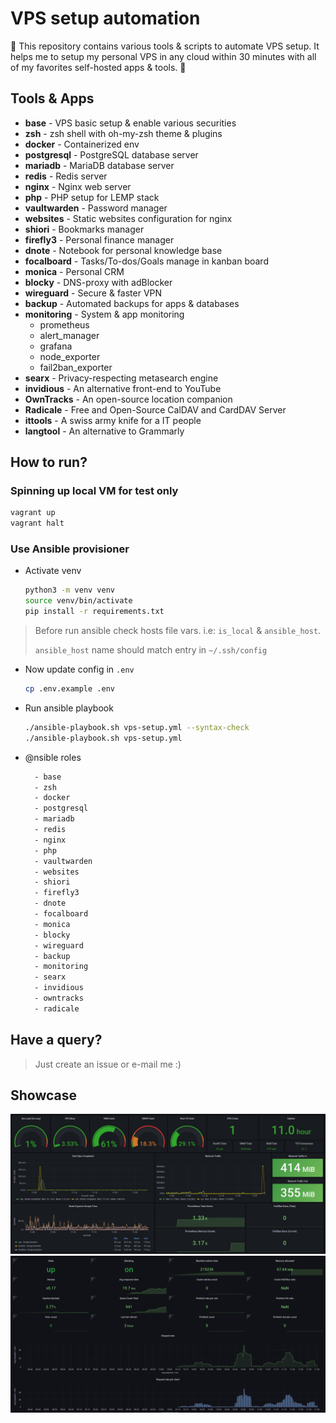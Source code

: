 # VPS setup automation

:rocket: This repository contains various tools & scripts
to automate VPS setup. It helps me to setup my personal VPS in any cloud within
30 minutes with all of my favorites self-hosted apps & tools. :rocket:

## Tools & Apps

- **base** - VPS basic setup & enable various securities
- **zsh** - zsh shell with oh-my-zsh theme & plugins
- **docker** - Containerized env
- **postgresql** - PostgreSQL database server
- **mariadb** - MariaDB database server
- **redis** - Redis server
- **nginx** - Nginx web server
- **php** - PHP setup for LEMP stack
- **vaultwarden** - Password manager
- **websites** - Static websites configuration for nginx
- **shiori** - Bookmarks manager
- **firefly3** - Personal finance manager
- **dnote** - Notebook for personal knowledge base
- **focalboard** - Tasks/To-dos/Goals manage in kanban board
- **monica** - Personal CRM
- **blocky** - DNS-proxy with adBlocker
- **wireguard** - Secure & faster VPN
- **backup** - Automated backups for apps & databases
- **monitoring** - System & app monitoring
  - prometheus
  - alert_manager
  - grafana
  - node_exporter
  - fail2ban_exporter
- **searx** - Privacy-respecting metasearch engine
- **invidious** - An alternative front-end to YouTube
- **OwnTracks** - An open-source location companion
- **Radicale** - Free and Open-Source CalDAV and CardDAV Server
- **ittools** - A swiss army knife for a IT people
- **langtool** - An alternative to Grammarly

## How to run?

### Spinning up local VM for test only

```bash
vagrant up
vagrant halt
```

### Use **Ansible** provisioner

- Activate venv
  ```bash
  python3 -m venv venv
  source venv/bin/activate
  pip install -r requirements.txt
  ```

> Before run ansible check hosts file vars. i.e: `is_local` & `ansible_host`.
>
> `ansible_host` name should match entry in `~/.ssh/config`

- Now update config in `.env`

  ```bash
  cp .env.example .env
  ```

- Run ansible playbook

  ```bash
  ./ansible-playbook.sh vps-setup.yml --syntax-check
  ./ansible-playbook.sh vps-setup.yml
  ```

- @nsible roles
  ```bash
    - base
    - zsh
    - docker
    - postgresql
    - mariadb
    - redis
    - nginx
    - php
    - vaultwarden
    - websites
    - shiori
    - firefly3
    - dnote
    - focalboard
    - monica
    - blocky
    - wireguard
    - backup
    - monitoring
    - searx
    - invidious
    - owntracks
    - radicale
  ```

## Have a query?

> Just create an issue or e-mail me :)

## Showcase

![stats](./_doc/stats.png)
![dns](./_doc/dns.png)
